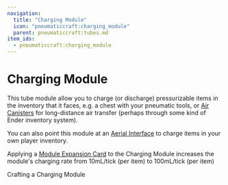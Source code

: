 ```yaml
---
navigation:
  title: "Charging Module"
  icon: "pneumaticcraft:charging_module"
  parent: pneumaticcraft:tubes.md
item_ids:
  - pneumaticcraft:charging_module
---
```


# Charging Module

This tube module allow you to charge (or discharge) pressurizable items in the inventory that it faces, e.g. a chest with your pneumatic tools, or [Air Canisters](../components/air_canister.md) for long-distance air transfer (perhaps through some kind of Ender inventory system).

You can also point this module at an [Aerial Interface](../machines/aerial_interface.md) to charge items in your own player inventory.

<ItemImage id="pneumaticcraft:module_expansion_card" />

Applying a [Module Expansion Card](./module_expansion_card.md) to the Charging Module increases the module's charging rate from 10mL/tick (per item) to 100mL/tick (per item)

Crafting a Charging Module

<Recipe id="pneumaticcraft:charging_module" />

